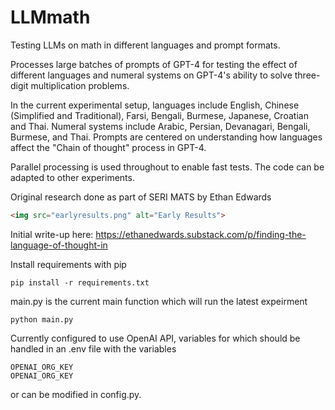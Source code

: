 # LLMmath

Testing LLMs on math in different languages and prompt formats.

Processes large batches of prompts of GPT-4 for testing the effect of different languages and numeral systems on GPT-4's ability to solve three-digit multiplication problems. 

In the current experimental setup, languages include English, Chinese (Simplified and Traditional), Farsi, Bengali, Burmese, Japanese, Croatian and Thai. Numeral systems include Arabic, Persian, Devanagari, Bengali, Burmese, and Thai. Prompts are centered on understanding how languages affect the "Chain of thought" process in GPT-4.

Parallel processing is used throughout to enable fast tests. The code can be adapted to other experiments.

Original research done as part of SERI MATS by Ethan Edwards

```html
<img src="earlyresults.png" alt="Early Results">
```

Initial write-up here: https://ethanedwards.substack.com/p/finding-the-language-of-thought-in

Install requirements with pip
```
pip install -r requirements.txt
```

main.py is the current main function which will run the latest expeirment
```
python main.py
```

Currently configured to use OpenAI API, variables for which should be handled in an .env file with the variables 
```
OPENAI_ORG_KEY
OPENAI_ORG_KEY
```
or can be modified in config.py.